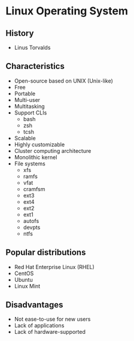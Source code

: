 # Linux Operating System

## History

- Linus Torvalds

## Characteristics

- Open-source based on UNIX (Unix-like)
- Free
- Portable
- Multi-user
- Multitasking
- Support CLIs
  - bash
  - zsh
  - tcsh
- Scalable
- Highly customizable
- Cluster computing architecture
- Monolithic kernel
- File systems
  - xfs
  - ramfs
  - vfat
  - cramfsm
  - ext3
  - ext4
  - ext2
  - ext1
  - autofs
  - devpts
  - ntfs

## Popular distributions

- Red Hat Enterprise Linux (RHEL)
- CentOS
- Ubuntu
- Linux Mint

## Disadvantages

- Not ease-to-use for new users
- Lack of applications
- Lack of hardware-supported